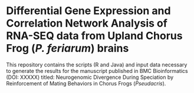 # Differential Gene Expression and Correlation Network Analysis of RNA-SEQ data from Upland Chorus Frog (*P. feriarum*) brains 

This repository contains the scripts (R and Java) and input data necessary to generate the results for the manuscript published in BMC Bioinformatics (DOI: XXXXX) titled: Neurogenomic Divergence During Speciation by Reinforcement of Mating Behaviors in Chorus Frogs (*Pseudacris*).
